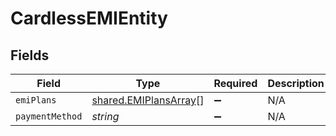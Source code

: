 # CardlessEMIEntity


## Fields

| Field                                                          | Type                                                           | Required                                                       | Description                                                    | Example                                                        |
| -------------------------------------------------------------- | -------------------------------------------------------------- | -------------------------------------------------------------- | -------------------------------------------------------------- | -------------------------------------------------------------- |
| `emiPlans`                                                     | [shared.EMIPlansArray](../../models/shared/emiplansarray.md)[] | :heavy_minus_sign:                                             | N/A                                                            |                                                                |
| `paymentMethod`                                                | *string*                                                       | :heavy_minus_sign:                                             | N/A                                                            | idfc                                                           |